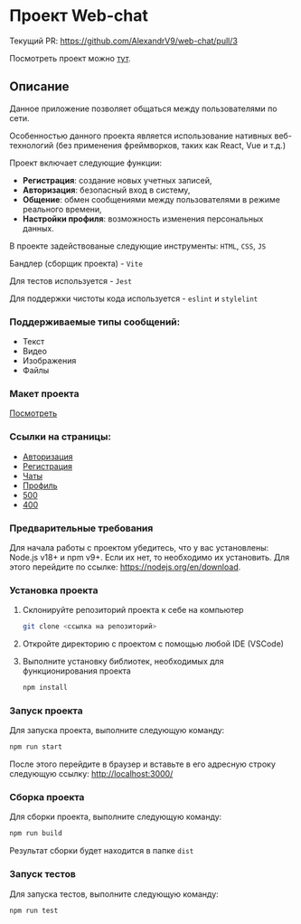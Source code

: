 # Проект Web-chat

Текущий PR: https://github.com/AlexandrV9/web-chat/pull/3

Посмотреть проект можно [тут](https://sparkly-medovik-682ad3.netlify.app).

## Описание

Данное приложение позволяет общаться между пользователями по сети.

Особенностью данного проекта является использование нативных веб-технологий (без применения фреймворков, таких как React, Vue и т.д.) 

Проект включает следующие функции:

- **Регистрация**: создание новых учетных записей,
- **Авторизация**: безопасный вход в систему,
- **Общение**: обмен сообщениями между пользователями в режиме реального времени,
- **Настройки профиля**: возможность изменения персональных данных.

В проекте задействованые следующие инструменты: `HTML`, `CSS`, `JS`

Бандлер (сборщик проекта) - `Vite`

Для тестов используется - `Jest`

Для поддержки чистоты кода используется - `eslint` и `stylelint`

### Поддерживаемые типы сообщений:

- Текст
- Видео
- Изображения
- Файлы

### Макет проекта

[Посмотреть](https://www.figma.com/design/VRmM6xDAG698NbWL5iFhxn/Web-chat?m=auto&t=B1ucMkjVNivoHqeY-6)

### Ссылки на страницы:

- [Авторизация](https://sparkly-medovik-682ad3.netlify.app/pages/sign-in/)
- [Регистрация](https://sparkly-medovik-682ad3.netlify.app/pages/sign-up/)
- [Чаты](https://sparkly-medovik-682ad3.netlify.app/pages/home/)
- [Профиль](https://sparkly-medovik-682ad3.netlify.app/pages/profile/)
- [500](https://sparkly-medovik-682ad3.netlify.app/pages/500/)
- [400](https://sparkly-medovik-682ad3.netlify.app/pages/404/)

### Предварительные требования

Для начала работы с проектом убедитесь, что у вас установлены: Node.js v18+ и npm v9+.
Если их нет, то необходимо их установить. Для этого перейдите по ссылке: https://nodejs.org/en/download.

### Установка проекта

1. Склонируйте репозиторий проекта к себе на компьютер
   ```bash
   git clone <ссылка на репозиторий>
   ```
2. Откройте директорию с проектом с помощью любой IDE (VSCode)

3. Выполните установку библиотек, необходимых для функционирования проекта
   ```bash
   npm install
   ```

### Запуск проекта

Для запуска проекта, выполните следующую команду:

```bash
npm run start
```

После этого перейдите в браузер и вставьте в его адресную строку следующую ссылку: [http://localhost:3000/](http://localhost:3000/)

### Сборка проекта

Для сборки проекта, выполните следующую команду:

```bash
npm run build
```

Результат сборки будет находится в папке `dist`

### Запуск тестов

Для запуска тестов, выполните следующую команду:

```bash
npm run test
```
